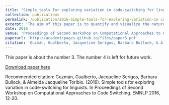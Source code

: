 ```yaml
---
title: "Simple tools for exploring variation in code-switching for linguists"
collection: publications
permalink: /publication/2016-Simple-tools-for-exploring-variation-in code-switching-for-linguists
excerpt: 'The aim of this paper is to quantify and visualize the nature of the integration of languages in CS documents using simple language-independent metrics that can be adopted by linguists.'
date: 2016
venue: 'Proceedings of Second Workshop on Computational Approaches to Code Switching'
paperurl: 'http://academicpages.github.io/files/paper3.pdf'
citation: 'Guzmán, Gualberto, Jacqueline Serigos, Barbara Bullock, & Almeida Jacqueline Toribio (2015). &quot;Paper Title Number 3.&quot; <i>Journal 1</i>. 1(3).'
---
```

This paper is about the number 3. The number 4 is left for future work.

[Download paper here](http://academicpages.github.io/files/paper3.pdf)

Recommended citation: Guzmán, Gualberto, Jacqueline Serigos, Barbara Bullock, & Almeida Jacqueline Toribio. (2016). Simple tools for exploring variation in code-switching for linguists. In Proceedings of Second Workshop on Computational Approaches to Code Switching. EMNLP 2016, 12-20.





